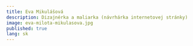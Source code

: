 ```yaml
---
title: Eva Mikulášová
description: Dizajnérka a maliarka (návrhárka internetovej stránky)
image: eva-milota-mikulasova.jpg
published: true
lang: sk
---
```


